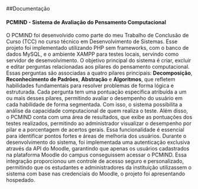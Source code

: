 ##Documentação

#### PCMIND - Sistema de Avaliação do Pensamento Computacional

O PCMIND foi desenvolvido como parte do meu Trabalho de Conclusão de Curso (TCC) no curso técnico em Desenvolvimento de Sistemas. Esse projeto foi implementado utilizando PHP sem frameworks, com o banco de dados MySQL, e o ambiente XAMPP para testes locais, servindo como servidor de desenvolvimento.
O objetivo principal do sistema é criar, excluir e editar perguntas relacionadas aos pilares do pensamento computacional. Essas perguntas são associadas a quatro pilares principais: **Decomposição**, **Reconhecimento de Padrões**, **Abstração** e **Algoritmos**, que refletem habilidades fundamentais para resolver problemas de forma lógica e estruturada. 
Cada pergunta tem uma pontuação específica atribuída a um ou mais desses pilares, permitindo avaliar o desempenho do usuário em cada habilidade de forma segmentada. Com isso, o sistema possibilita a análise da capacidade computacional de quem realiza o teste. 
Além disso, o PCMIND conta com uma área de resultados, que exibe as pontuações dos testes realizados, permitindo ao administrador visualizar o desempenho por pilar e a porcentagem de acertos gerais. Essa funcionalidade é essencial para identificar pontos fortes e áreas de melhoria dos usuários.
Durante o desenvolvimento do sistema, foi implementada uma autenticação exclusiva através da API do Moodle, garantindo que apenas os usuários cadastrados na plataforma Moodle do campus conseguissem acessar o PCMIND. 
Essa integração proporcionou um controle de acesso seguro e personalizado, permitindo que os estudantes e administradores da instituição utilizassem o sistema com base nas credenciais do Moodle, o projeto foi apresentando hospedado.
